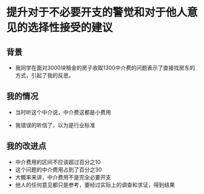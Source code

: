 # 提升对于不必要开支的警觉和对于他人意见的选择性接受的建议

## 背景

- 我同学在面对3000块租金的房子收取1300中介费的问题表示了直接找房东的方式，引起了我的反思。

## 我的情况

- 当时听这个中介说，中介费这都是小费用

- 我错误的听信了，以为是行业标准

## 我的改进点

- 中介费用的区间不应该超过百分之10
- 这个问题的中介费用占到了百分之30
- 大概率来讲，中介费用不是完全必要开支
- 他人的任何意见都只是参考，要经过实际上的调查和求证，得到结果